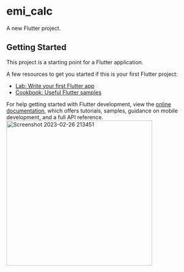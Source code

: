 # emi_calc

A new Flutter project.

## Getting Started

This project is a starting point for a Flutter application.

A few resources to get you started if this is your first Flutter project:

- [Lab: Write your first Flutter app](https://docs.flutter.dev/get-started/codelab)
- [Cookbook: Useful Flutter samples](https://docs.flutter.dev/cookbook)

For help getting started with Flutter development, view the
[online documentation](https://docs.flutter.dev/), which offers tutorials,
samples, guidance on mobile development, and a full API reference.
<img width="380" alt="Screenshot 2023-02-26 213451" src="https://user-images.githubusercontent.com/116253518/221421905-5260e896-96ab-4f49-8488-e5f3c97baa1c.png">
